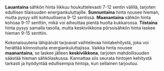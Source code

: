 **Lauantaina** sähkön hinta liikkuu houkuttelevasti 7-12 sentin välillä, tarjoten edullisen tilaisuuden energiankuluttajille. **Sunnuntaina** hinta nousee hieman, mutta pysyy silti kohtuullisena 9-12 sentissä. **Maanantaina** sähkön hinta kohoaa 9-17 senttiin, mikä voi aiheuttaa pientä huolta kukkarossa. **Tiistaina** hinta pysyy samalla tasolla, mutta keskiviikkona pörssisähkön hinta laskee hieman 9-15 senttiin. 

Kokonaisuutena lähipäivät tarjoavat vaihtelevaa hintakehitystä, joka voi herättää kiinnostusta energiankuluttajissa. Vaikka hinta nousee **maanantaina**, se laskee jälleen **keskiviikkona**, tarjoten mahdollisuuden säästää hieman sähkölaskussa. Kannattaa siis seurata hintojen kehitystä tarkasti ja hyödyntää edullisempia hintoja, kun sellainen tarjoutuu.